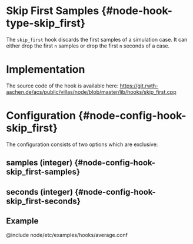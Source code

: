 # Skip First Samples {#node-hook-type-skip_first}

The `skip_first` hook discards the first samples of a simulation case.
It can either drop the first `n` samples or drop the first `n` seconds of a case.

# Implementation

The source code of the hook is available here:
https://git.rwth-aachen.de/acs/public/villas/node/blob/master/lib/hooks/skip_first.cpp

# Configuration {#node-config-hook-skip_first}

The configuration consists of two options which are exclusive:

## samples (integer) {#node-config-hook-skip_first-samples}

## seconds (integer) {#node-config-hook-skip_first-seconds}

## Example

@include node/etc/examples/hooks/average.conf
